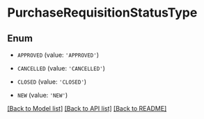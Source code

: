 # PurchaseRequisitionStatusType


## Enum

* `APPROVED` (value: `'APPROVED'`)

* `CANCELLED` (value: `'CANCELLED'`)

* `CLOSED` (value: `'CLOSED'`)

* `NEW` (value: `'NEW'`)

[[Back to Model list]](../README.md#documentation-for-models) [[Back to API list]](../README.md#documentation-for-api-endpoints) [[Back to README]](../README.md)


